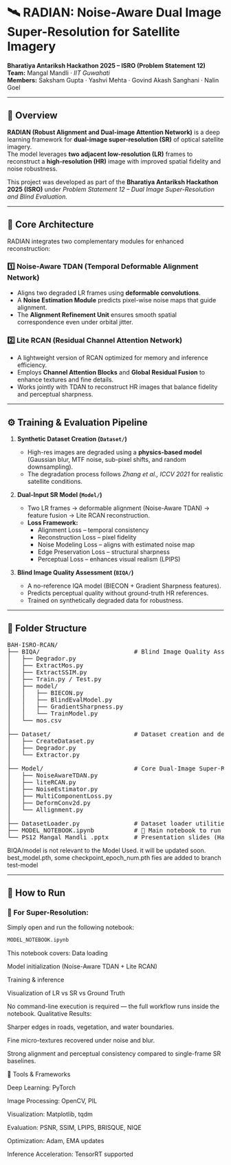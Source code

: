 # 🛰️ RADIAN: Noise-Aware Dual Image Super-Resolution for Satellite Imagery  
**Bharatiya Antariksh Hackathon 2025 – ISRO (Problem Statement 12)**  
**Team:** Mangal Mandli · *IIT Guwahati*  
**Members:** Saksham Gupta · Yashvi Mehta · Govind Akash Sanghani · Nalin Goel  

---

## 🚀 Overview

**RADIAN (Robust Alignment and Dual-image Attention Network)** is a deep learning framework for **dual-image super-resolution (SR)** of optical satellite imagery.  
The model leverages **two adjacent low-resolution (LR)** frames to reconstruct a **high-resolution (HR)** image with improved spatial fidelity and noise robustness.

This project was developed as part of the **Bharatiya Antariksh Hackathon 2025 (ISRO)** under *Problem Statement 12 – Dual Image Super-Resolution and Blind Evaluation.*

---

## 🧩 Core Architecture

RADIAN integrates two complementary modules for enhanced reconstruction:

### 1️⃣ Noise-Aware TDAN (Temporal Deformable Alignment Network)
- Aligns two degraded LR frames using **deformable convolutions**.  
- A **Noise Estimation Module** predicts pixel-wise noise maps that guide alignment.  
- The **Alignment Refinement Unit** ensures smooth spatial correspondence even under orbital jitter.

### 2️⃣ Lite RCAN (Residual Channel Attention Network)
- A lightweight version of RCAN optimized for memory and inference efficiency.  
- Employs **Channel Attention Blocks** and **Global Residual Fusion** to enhance textures and fine details.  
- Works jointly with TDAN to reconstruct HR images that balance fidelity and perceptual sharpness.

---

## ⚙️ Training & Evaluation Pipeline

1. **Synthetic Dataset Creation (`Dataset/`)**  
   - High-res images are degraded using a **physics-based model** (Gaussian blur, MTF noise, sub-pixel shifts, and random downsampling).  
   - The degradation process follows *Zhang et al., ICCV 2021* for realistic satellite conditions.

2. **Dual-Input SR Model (`Model/`)**  
   - Two LR frames → deformable alignment (Noise-Aware TDAN) → feature fusion → Lite RCAN reconstruction.  
   - **Loss Framework:**
     - Alignment Loss – temporal consistency  
     - Reconstruction Loss – pixel fidelity  
     - Noise Modeling Loss – aligns with estimated noise map  
     - Edge Preservation Loss – structural sharpness  
     - Perceptual Loss – enhances visual realism (LPIPS)

3. **Blind Image Quality Assessment (`BIQA/`)**  
   - A no-reference IQA model (BIECON + Gradient Sharpness features).  
   - Predicts perceptual quality without ground-truth HR references.  
   - Trained on synthetically degraded data for robustness.

---

## 🧠 Folder Structure
<pre>
BAH-ISRO-RCAN/
├── BIQA/                          # Blind Image Quality Assessment (No-reference evaluator)
│   ├── Degrador.py
│   ├── ExtractMos.py
│   ├── ExtractSSIM.py
│   ├── Train.py / Test.py
│   ├── model/
│   │   ├── BIECON.py
│   │   ├── BlindEvalModel.py
│   │   ├── GradientSharpness.py
│   │   └── TrainModel.py
│   └── mos.csv
│
├── Dataset/                       # Dataset creation and degradation scripts
│   ├── CreateDataset.py
│   ├── Degrador.py
│   └── Extractor.py
│
├── Model/                         # Core Dual-Image Super-Resolution Model
│   ├── NoiseAwareTDAN.py
│   ├── liteRCAN.py
│   ├── NoiseEstimator.py
│   ├── MultiComponentLoss.py
│   ├── DeformConv2d.py
│   └── Allignment.py
│
├── DatasetLoader.py               # Dataset loader utilities
├── MODEL_NOTEBOOK.ipynb           # 🔹 Main notebook to run Super-Resolution
└── PS12_Mangal Mandli .pptx       # Presentation slides (Hackathon submission)
</pre>


BIQA/model is not relevant to the Model Used. it will be updated soon.
best_model.pth, some checkpoint_epoch_num.pth fies are added to branch test-model


---

## 🧮 How to Run

### 🔹 For Super-Resolution:
Simply open and run the following notebook:

```bash
MODEL_NOTEBOOK.ipynb
```
This notebook covers:
Data loading

Model initialization (Noise-Aware TDAN + Lite RCAN)

Training & inference

Visualization of LR vs SR vs Ground Truth

No command-line execution is required — the full workflow runs inside the notebook.
Qualitative Results:

Sharper edges in roads, vegetation, and water boundaries.

Fine micro-textures recovered under noise and blur.

Strong alignment and perceptual consistency compared to single-frame SR baselines.

🧰 Tools & Frameworks

Deep Learning: PyTorch

Image Processing: OpenCV, PIL

Visualization: Matplotlib, tqdm

Evaluation: PSNR, SSIM, LPIPS, BRISQUE, NIQE

Optimization: Adam, EMA updates

Inference Acceleration: TensorRT supported


